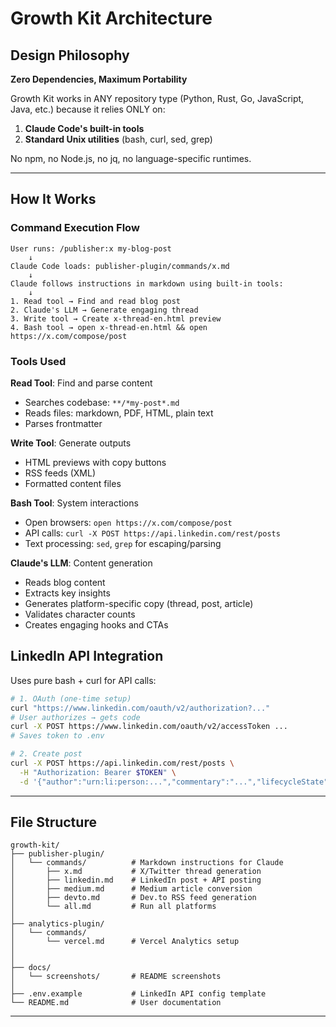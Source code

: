 # Growth Kit Architecture

## Design Philosophy

**Zero Dependencies, Maximum Portability**

Growth Kit works in ANY repository type (Python, Rust, Go, JavaScript, Java, etc.) because it relies ONLY on:

1. **Claude Code's built-in tools**
2. **Standard Unix utilities** (bash, curl, sed, grep)

No npm, no Node.js, no jq, no language-specific runtimes.

---

## How It Works

### Command Execution Flow

```
User runs: /publisher:x my-blog-post
    ↓
Claude Code loads: publisher-plugin/commands/x.md
    ↓
Claude follows instructions in markdown using built-in tools:
    ↓
1. Read tool → Find and read blog post
2. Claude's LLM → Generate engaging thread
3. Write tool → Create x-thread-en.html preview
4. Bash tool → open x-thread-en.html && open https://x.com/compose/post
```

### Tools Used

**Read Tool**: Find and parse content

- Searches codebase: `**/*my-post*.md`
- Reads files: markdown, PDF, HTML, plain text
- Parses frontmatter

**Write Tool**: Generate outputs

- HTML previews with copy buttons
- RSS feeds (XML)
- Formatted content files

**Bash Tool**: System interactions

- Open browsers: `open https://x.com/compose/post`
- API calls: `curl -X POST https://api.linkedin.com/rest/posts`
- Text processing: `sed`, `grep` for escaping/parsing

**Claude's LLM**: Content generation

- Reads blog content
- Extracts key insights
- Generates platform-specific copy (thread, post, article)
- Validates character counts
- Creates engaging hooks and CTAs

## LinkedIn API Integration

Uses pure bash + curl for API calls:

```bash
# 1. OAuth (one-time setup)
curl "https://www.linkedin.com/oauth/v2/authorization?..."
# User authorizes → gets code
curl -X POST https://www.linkedin.com/oauth/v2/accessToken ...
# Saves token to .env

# 2. Create post
curl -X POST https://api.linkedin.com/rest/posts \
  -H "Authorization: Bearer $TOKEN" \
  -d '{"author":"urn:li:person:...","commentary":"...","lifecycleState":"DRAFT"}'
```

---

## File Structure

```
growth-kit/
├── publisher-plugin/
│   └── commands/          # Markdown instructions for Claude
│       ├── x.md           # X/Twitter thread generation
│       ├── linkedin.md    # LinkedIn post + API posting
│       ├── medium.md      # Medium article conversion
│       ├── devto.md       # Dev.to RSS feed generation
│       └── all.md         # Run all platforms
│
├── analytics-plugin/
│   └── commands/
│       └── vercel.md      # Vercel Analytics setup
│
│
├── docs/
│   └── screenshots/       # README screenshots
│
├── .env.example           # LinkedIn API config template
└── README.md              # User documentation
```

---
